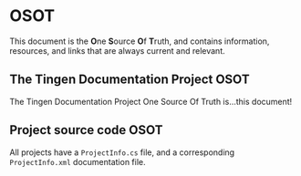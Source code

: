 # OSOT

This document is the **O**ne **S**ource **O**f **T**ruth, and contains information, resources, and links that are always current and relevant.

## The Tingen Documentation Project OSOT

The Tingen Documentation Project One Source Of Truth is...this document!

## Project source code OSOT

All projects have a `ProjectInfo.cs` file, and a corresponding `ProjectInfo.xml` documentation file.